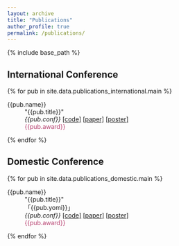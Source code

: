 ```yaml
---
layout: archive
title: "Publications"
author_profile: true
permalink: /publications/
---
```


{% include base_path %}

## International Conference
{% for pub in site.data.publications_international.main %}
<p style="margin-left: 40px; text-indent: -40px;">
{{pub.name}} <br>
"{{pub.title}}" <br>
<em>{{pub.conf}} </em>
<a href="{{pub.code}}">[code]</a>
<a href="{{pub.paper}}">[paper]</a>
<a href="{{pub.poster}}">[poster]</a>
<span style="color: #b74170;"><br>{{pub.award}}</span>
</p>
{% endfor %}

## Domestic Conference
{% for pub in site.data.publications_domestic.main %}
<p style="margin-left: 40px; text-indent: -40px;">
{{pub.name}} <br>
"{{pub.title}}" <br>
「{{pub.yomi}}」 <br>
<em>{{pub.conf}} </em>
<a href="{{pub.code}}">[code]</a>
<a href="{{pub.paper}}">[paper]</a>
<a href="{{pub.poster}}">[poster]</a>
<span style="color: #b74170;"><br>{{pub.award}}</span>
</p>
{% endfor %}
